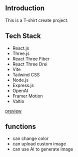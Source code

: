 ## Introduction
This is a T-shirt create project.

## Tech Stack
+ React.js
+ Three.js
+ React Three Fiber
+ React Three Drei
+ Vite
+ Tailwind CSS
+ Node.js
+ Express.js
+ OpenAI
+ Framer Motion
+ Valtio

[preview](https://elegant-concha-15acc4.netlify.app)

## functions
+ can change color
+ can upload custom image
+ can use AI to generate image
